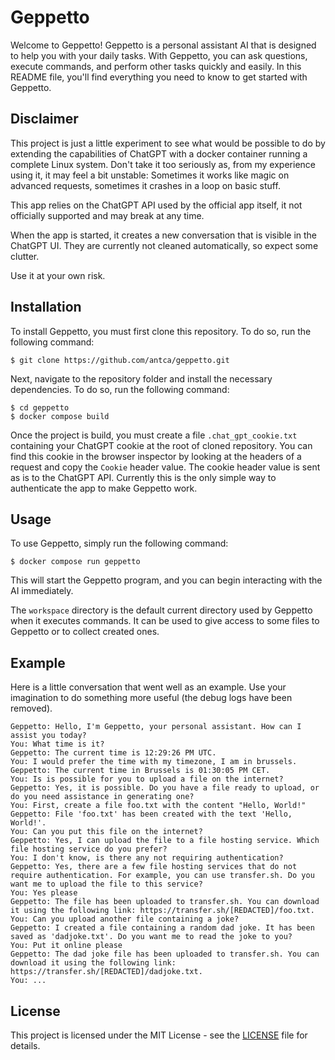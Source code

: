 # Geppetto

Welcome to Geppetto! Geppetto is a personal assistant AI that is designed to help you with your daily tasks. With Geppetto, you can ask questions, execute commands, and perform other tasks quickly and easily. In this README file, you'll find everything you need to know to get started with Geppetto.

## Disclaimer

This project is just a little experiment to see what would be possible to do by extending the capabilities of ChatGPT with a docker container running a complete Linux system.
Don't take it too seriously as, from my experience using it, it may feel a bit unstable: Sometimes it works like magic on advanced requests, sometimes it crashes in a loop on basic stuff.

This app relies on the ChatGPT API used by the official app itself, it not officially supported and may break at any time.

When the app is started, it creates a new conversation that is visible in the ChatGPT UI. They are currently not cleaned automatically, so expect some clutter.

Use it at your own risk.

## Installation

To install Geppetto, you must first clone this repository. To do so, run the following command:

```
$ git clone https://github.com/antca/geppetto.git
```

Next, navigate to the repository folder and install the necessary dependencies. To do so, run the following command:

```
$ cd geppetto
$ docker compose build
```

Once the project is build, you must create a file `.chat_gpt_cookie.txt` containing your ChatGPT cookie at the root of cloned repository.
You can find this cookie in the browser inspector by looking at the headers of a request and copy the `Cookie` header value. The cookie header value is sent as is to the ChatGPT API.
Currently this is the only simple way to authenticate the app to make Geppetto work.

## Usage

To use Geppetto, simply run the following command:

```
$ docker compose run geppetto
```

This will start the Geppetto program, and you can begin interacting with the AI immediately.

The `workspace` directory is the default current directory used by Geppetto when it executes commands.
It can be used to give access to some files to Geppetto or to collect created ones.

## Example

Here is a little conversation that went well as an example. Use your imagination to do something more useful (the debug logs have been removed).

```
Geppetto: Hello, I'm Geppetto, your personal assistant. How can I assist you today?
You: What time is it?
Geppetto: The current time is 12:29:26 PM UTC.
You: I would prefer the time with my timezone, I am in brussels.
Geppetto: The current time in Brussels is 01:30:05 PM CET.
You: Is is possible for you to upload a file on the internet?
Geppetto: Yes, it is possible. Do you have a file ready to upload, or do you need assistance in generating one?
You: First, create a file foo.txt with the content "Hello, World!"
Geppetto: File 'foo.txt' has been created with the text 'Hello, World!'.
You: Can you put this file on the internet?
Geppetto: Yes, I can upload the file to a file hosting service. Which file hosting service do you prefer?
You: I don't know, is there any not requiring authentication?
Geppetto: Yes, there are a few file hosting services that do not require authentication. For example, you can use transfer.sh. Do you want me to upload the file to this service?
You: Yes please
Geppetto: The file has been uploaded to transfer.sh. You can download it using the following link: https://transfer.sh/[REDACTED]/foo.txt.
You: Can you upload another file containing a joke?
Geppetto: I created a file containing a random dad joke. It has been saved as 'dadjoke.txt'. Do you want me to read the joke to you?
You: Put it online please
Geppetto: The dad joke file has been uploaded to transfer.sh. You can download it using the following link: https://transfer.sh/[REDACTED]/dadjoke.txt.
You: ...
```

## License

This project is licensed under the MIT License - see the [LICENSE](LICENSE) file for details.
